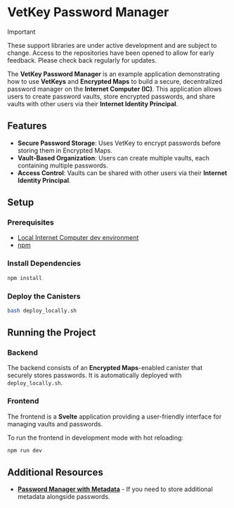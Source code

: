 # VetKey Password Manager

> [!IMPORTANT]  
> These support libraries are under active development and are subject to change. Access to the repositories have been opened to allow for early feedback. Please check back regularly for updates.

The **VetKey Password Manager** is an example application demonstrating how to use **VetKeys** and **Encrypted Maps** to build a secure, decentralized password manager on the **Internet Computer (IC)**. This application allows users to create password vaults, store encrypted passwords, and share vaults with other users via their **Internet Identity Principal**.

## Features

- **Secure Password Storage**: Uses VetKey to encrypt passwords before storing them in Encrypted Maps.
- **Vault-Based Organization**: Users can create multiple vaults, each containing multiple passwords.
- **Access Control**: Vaults can be shared with other users via their **Internet Identity Principal**.

## Setup

### Prerequisites

- [Local Internet Computer dev environment](https://internetcomputer.org/docs/current/developer-docs/backend/rust/dev-env)
- [npm](https://www.npmjs.com/package/npm)

### Install Dependencies

```bash
npm install
```

### Deploy the Canisters

```bash
bash deploy_locally.sh
```

## Running the Project

### Backend

The backend consists of an **Encrypted Maps**-enabled canister that securely stores passwords. It is automatically deployed with `deploy_locally.sh`.

### Frontend

The frontend is a **Svelte** application providing a user-friendly interface for managing vaults and passwords.

To run the frontend in development mode with hot reloading:

```bash
npm run dev
```

## Additional Resources

- **[Password Manager with Metadata](../password_manager_with_metadata/)** - If you need to store additional metadata alongside passwords.
